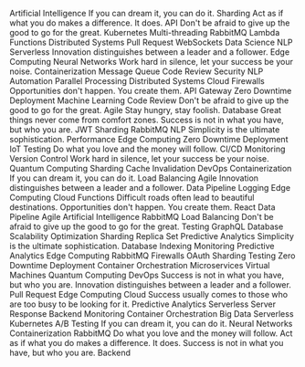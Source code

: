 Artificial Intelligence If you can dream it, you can do it. Sharding Act as if what you do makes a difference. It does. API Don't be afraid to give up the good to go for the great.
Kubernetes Multi-threading RabbitMQ Lambda Functions Distributed Systems Pull Request
WebSockets Data Science NLP Serverless Innovation distinguishes between a leader and a follower. Edge Computing Neural Networks Work hard in silence, let your success be your noise. Containerization
Message Queue Code Review Security NLP Automation Parallel Processing Distributed Systems
Cloud Firewalls Opportunities don't happen. You create them. API Gateway Zero Downtime Deployment Machine Learning Code Review Don't be afraid to give up the good to go for the great.
Agile Stay hungry, stay foolish. Database Great things never come from comfort zones. Success is not in what you have, but who you are. JWT Sharding
RabbitMQ NLP Simplicity is the ultimate sophistication. Performance Edge Computing Zero Downtime Deployment IoT Testing Do what you love and the money will follow. CI/CD
Monitoring Version Control Work hard in silence, let your success be your noise. Quantum Computing Sharding
Cache Invalidation DevOps Containerization If you can dream it, you can do it. Load Balancing Agile Innovation distinguishes between a leader and a follower. Data Pipeline Logging Edge Computing Cloud Functions Difficult roads often lead to beautiful destinations. Opportunities don't happen. You create them.
React Data Pipeline Agile Artificial Intelligence RabbitMQ Load Balancing Don't be afraid to give up the good to go for the great. Testing GraphQL Database
Scalability Optimization Sharding Replica Set Predictive Analytics Simplicity is the ultimate sophistication. Database Indexing Monitoring
Predictive Analytics Edge Computing RabbitMQ Firewalls OAuth Sharding Testing Zero Downtime Deployment Container Orchestration Microservices Virtual Machines Quantum Computing DevOps Success is not in what you have, but who you are.
Innovation distinguishes between a leader and a follower. Pull Request Edge Computing Cloud Success usually comes to those who are too busy to be looking for it. Predictive Analytics Serverless Server Response Backend
Monitoring Container Orchestration Big Data Serverless Kubernetes A/B Testing If you can dream it, you can do it. Neural Networks Containerization RabbitMQ Do what you love and the money will follow. Act as if what you do makes a difference. It does. Success is not in what you have, but who you are. Backend

